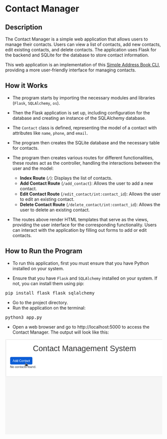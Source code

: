 # Contact Manager

## Description

The Contact Manager is a simple web application that allows users to manage their contacts. Users can view a list of contacts, add new contacts, edit existing contacts, and delete contacts. The application uses Flask for the backend and SQLite for the database to store contact information.

This web application is an implementation of this [Simple Address Book CLI](https://github.com/joj-macho/Pythological-Playground/tree/main/converter), providing a more user-friendly interface for managing contacts.

## How it Works

- The program starts by importing the necessary modules and libraries (<code>Flask</code>, <code>SQLAlchemy</code>, <code>os</code>).

- Then the Flask application is set up, including configuration for the database and creating an instance of the SQLAlchemy database.

- The <code>Contact</code> class is defined, representing the model of a contact with attributes like <code>name</code>, <code>phone</code>, and <code>email</code>.

- The program then creates the SQLite database and the necessary table for contacts.

- The program then creates various routes for different functionalities, these routes act as the controller, handling the interactions between the user and the model:
    - <strong>Index Route</strong> (<code>/</code>): Displays the list of contacts.
    - <strong>Add Contact Route</strong> (<code>/add_contact</code>): Allows the user to add a new contact.
    - <strong>Edit Contact Route</strong> (<code>/edit_contact/int:contact_id</code>): Allows the user to edit an existing contact.
    - <strong>Delete Contact Route</strong> (<code>/delete_contact/int:contact_id</code>): Allows the user to delete an existing contact.

- The routes above render HTML templates that serve as the views, providing the user interface for the corresponding functionality. Users can interact with the application by filling out forms to add or edit contacts.


## How to Run the Program

- To run this application, first you must ensure that you have Python installed on your system.

- Ensure that you have <code>Flask</code> and <code>SQLAlchemy</code> installed on your system. If not, you can install them using pip:

<pre>pip install flask flask_sqlalchemy</pre>

- Go to the project directory.
- Run the application on the terminal:
<pre>python3 app.py</pre>

- Open a web browser and go to http://localhost:5000 to access the Contact Manager. The output will look like this:

<p align="center">
  <img src="output/contact-output.gif" alt='Contact Output'>
</p>
